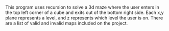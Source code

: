 <p>This program uses recursion to solve a 3d maze where the user enters in the top left corner of a cube
and exits out of the bottom right side. Each x,y plane represents a level, and z represents which level the user
is on. There are a list of valid and invalid maps included on the project.</p>

